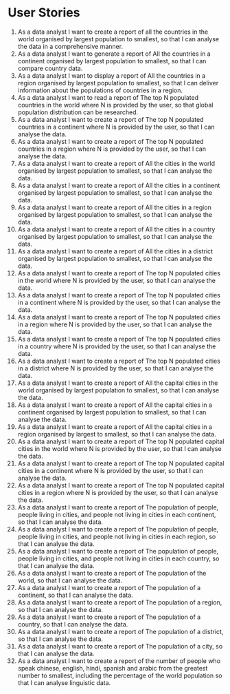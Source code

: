 # User Stories
1. As a 	data analyst	I want to	create a report of	all the countries in the world organised by largest population to smallest, so that	I can analyse the data in a comprehensive manner. 
2. As a 	data analyst	I want to	generate a report of 	All the countries in a continent organised by largest population to smallest,	so that	I can compare country data. 
3. As a 	data analyst	I want to	display a report of	All the countries in a region organised by largest population to smallest,	so that	I can deliver information about the populations of countries in a region. 
4. As a 	data analyst	I want to	read a report of	The top N populated countries in the world where N is provided by the user,	so that	global population distribution can be researched. 
5. As a 	data analyst	I want to	create a report of	The top N populated countries in a continent where N is provided by the user,	so that	I can analyse the data. 
6. As a 	data analyst	I want to	create a report of	The top N populated countries in a region where N is provided by the user,	so that	I can analyse the data. 
7. As a 	data analyst	I want to	create a report of	All the cities in the world organised by largest population to smallest,	so that	I can analyse the data. 
8. As a 	data analyst	I want to	create a report of	All the cities in a continent organised by largest population to smallest,	so that	I can analyse the data. 
9. As a 	data analyst	I want to	create a report of	All the cities in a region organised by largest population to smallest,	so that	I can analyse the data. 
10. As a 	data analyst	I want to	create a report of	All the cities in a country organised by largest population to smallest,	so that	I can analyse the data. 
11. As a 	data analyst	I want to	create a report of	All the cities in a district organised by largest population to smallest,	so that	I can analyse the data. 
12. As a 	data analyst	I want to	create a report of	The top N populated cities in the world where N is provided by the user,	so that	I can analyse the data. 
13. As a 	data analyst	I want to	create a report of	The top N populated cities in a continent where N is provided by the user,	so that	I can analyse the data. 
14. As a 	data analyst	I want to	create a report of	The top N populated cities in a region where N is provided by the user,	so that	I can analyse the data. 
15. As a 	data analyst	I want to	create a report of	The top N populated cities in a country where N is provided by the user,	so that	I can analyse the data. 
16. As a 	data analyst	I want to	create a report of	The top N populated cities in a district where N is provided by the user,	so that	I can analyse the data. 
17. As a 	data analyst	I want to	create a report of	All the capital cities in the world organised by largest population to smallest,	so that	I can analyse the data. 
18. As a 	data analyst	I want to	create a report of	All the capital cities in a continent organised by largest population to smallest,	so that	I can analyse the data. 
19. As a 	data analyst	I want to	create a report of	All the capital cities in a region organised by largest to smallest,	so that	I can analyse the data. 
20. As a 	data analyst	I want to	create a report of	The top N populated capital cities in the world where N is provided by the user,	so that	I can analyse the data. 
21. As a 	data analyst	I want to	create a report of	The top N populated capital cities in a continent where N is provided by the user,	so that	I can analyse the data. 
22. As a 	data analyst	I want to	create a report of	The top N populated capital cities in a region where N is provided by the user,	so that	I can analyse the data. 
23. As a 	data analyst	I want to	create a report of	The population of people, people living in cities, and people not living in cities in each continent,	so that	I can analyse the data. 
24. As a 	data analyst	I want to	create a report of	The population of people, people living in cities, and people not living in cities in each region,	so that	I can analyse the data. 
25. As a 	data analyst	I want to	create a report of	The population of people, people living in cities, and people not living in cities in each country,	so that	I can analyse the data. 
26. As a 	data analyst	I want to	create a report of	The population of the world,	so that	I can analyse the data. 
27. As a 	data analyst	I want to	create a report of	The population of a continent,	so that	I can analyse the data. 
28. As a 	data analyst	I want to	create a report of	The population of a region,	so that	I can analyse the data. 
29. As a 	data analyst	I want to	create a report of	The population of a country,	so that	I can analyse the data. 
30. As a 	data analyst	I want to	create a report of	The population of a district,	so that	I can analyse the data. 
31. As a 	data analyst	I want to	create a report of	The population of a city,	so that	I can analyse the data. 
32. As a 	data analyst	I want to	create a report of	the number of people who speak chinese, english, hindi, spanish and arabic from the greatest number to smallest, including the percentage of the world population	so that	I can analyse linguistic data.
